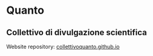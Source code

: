 # Quanto
## Collettivo di divulgazione scientifica

Website repository: [collettivoquanto.github.io](collettivoquanto.github.io)
